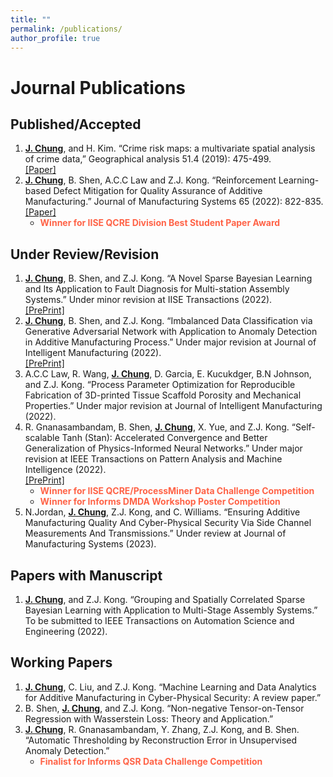 ```yaml
---
title: ""
permalink: /publications/
author_profile: true
---
```

# Journal Publications 

## Published/Accepted 
1. <b><ins>J. Chung</ins></b>, and H. Kim.  “Crime risk maps: a multivariate spatial analysis of crime data,” Geographical analysis 51.4 (2019): 475-499. <br>[[Paper]](https://onlinelibrary.wiley.com/doi/full/10.1111/gean.12182) 
2. <b><ins>J. Chung</ins></b>, B. Shen, A.C.C Law and Z.J. Kong. “Reinforcement Learning-based Defect Mitigation for
Quality Assurance of Additive Manufacturing.” Journal of Manufacturing Systems 65 (2022): 822-835.
<br>[[Paper]](https://doi.org/10.1016/j.jmsy.2022.11.008) 
    * <span style="color: Tomato"> **Winner for IISE QCRE Division Best Student Paper Award**  </span>  

## Under Review/Revision

1. <b><ins>J. Chung</ins></b>, B. Shen, and Z.J. Kong. “A Novel Sparse Bayesian Learning and Its Application to Fault
Diagnosis for Multi-station Assembly Systems.” Under minor revision at IISE Transactions (2022). <br>[[PrePrint]](https://arxiv.org/abs/2210.16176) 
2. <b><ins>J. Chung</ins></b>, B. Shen, and Z.J. Kong. “Imbalanced Data Classification via Generative Adversarial Network
with Application to Anomaly Detection in Additive Manufacturing Process.” Under major revision at Journal of Intelligent Manufacturing (2022). <br>[[PrePrint]](https://arxiv.org/abs/2210.17274v2) 
3. A.C.C Law, R. Wang, <b><ins>J. Chung</ins></b>, D. Garcia, E. Kucukdger, B.N Johnson, and Z.J. Kong. “Process Parameter Optimization for Reproducible Fabrication of 3D-printed Tissue Scaffold Porosity and Mechanical Properties.” Under major revision at Journal of Intelligent Manufacturing (2022).
4. R. Gnanasambandam, B. Shen, <b><ins>J. Chung</ins></b>, X. Yue, and Z.J. Kong. “Self-scalable Tanh (Stan): Accelerated
Convergence and Better Generalization of Physics-Informed Neural Networks.” Under major revision at IEEE
Transactions on Pattern Analysis and Machine Intelligence (2022). <br>[[PrePrint]](https://arxiv.org/abs/2204.12589)
    * <span style="color: Tomato"> **Winner for IISE QCRE/ProcessMiner Data Challenge Competition**  </span> 
    * <span style="color: Tomato"> **Winner for Informs DMDA Workshop Poster Competition**  </span> 
5. N.Jordan, <b><ins>J. Chung</ins></b>, Z.J. Kong, and C. Williams. “Ensuring Additive Manufacturing Quality And Cyber-Physical Security Via Side Channel Measurements And Transmissions.” Under review at Journal of Manufacturing Systems (2023).

## Papers with Manuscript

1. <b><ins>J. Chung</ins></b>, and Z.J. Kong. “Grouping and Spatially Correlated Sparse Bayesian Learning with Application
to Multi-Stage Assembly Systems.” To be submitted to IEEE Transactions on Automation Science and
Engineering (2022).

## Working Papers

1. <b><ins>J. Chung</ins></b>, C. Liu, and Z.J. Kong. “Machine Learning and Data Analytics for Additive Manufacturing in
Cyber-Physical Security: A review paper.”
2. B. Shen, <b><ins>J. Chung</ins></b>, and Z.J. Kong. “Non-negative Tensor-on-Tensor Regression with Wasserstein Loss: Theory and Application.”
3. <b><ins>J. Chung</ins></b>, R. Gnanasambandam, Y. Zhang, Z.J. Kong, and B. Shen. “Automatic Thresholding by
Reconstruction Error in Unsupervised Anomaly Detection.” 
    * <span style="color: Tomato"> **Finalist for Informs QSR Data Challenge Competition**  </span>  
